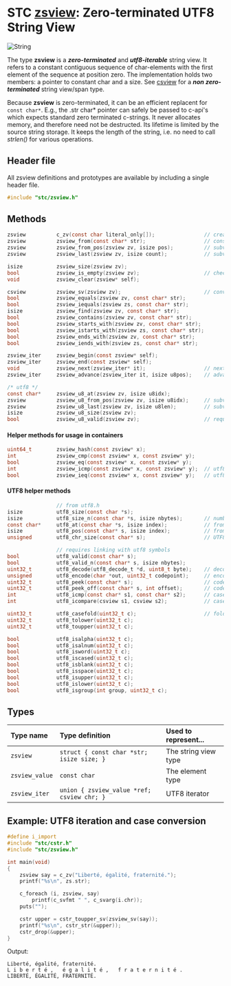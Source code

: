 # STC [zsview](../include/stc/zsview.h): Zero-terminated UTF8 String View
![String](pics/string.jpg)

The type **zsview** is a ***zero-terminated*** and ***utf8-iterable*** string view. It refers to a
constant contiguous sequence of char-elements with the first element of the sequence at position zero.
The implementation holds two members: a pointer to constant char and a size. See [csview](csview_api.md)
for a ***non zero-terminated*** string view/span type.

Because **zsview** is zero-terminated, it can be an efficient replacent for `const char*`. E.g., the .str
char* pointer can safely be passed to c-api's which expects standard zero terminated c-strings. It never
allocates memory, and therefore need not be destructed. Its lifetime is limited by the source string
storage. It keeps the length of the string, i.e. no need to call *strlen()* for various operations.

## Header file

All zsview definitions and prototypes are available by including a single header file.

```c
#include "stc/zsview.h"
```
## Methods

```c
zsview          c_zv(const char literal_only[]);                // create from string literal only
zsview          zsview_from(const char* str);                   // construct from const char*
zsview          zsview_from_pos(zsview zv, isize pos);          // subview starting from pos to eos.
zsview          zsview_last(zsview zv, isize count);            // subview of the last count bytes

isize           zsview_size(zsview zv);
bool            zsview_is_empty(zsview zv);                     // check if size == 0
void            zsview_clear(zsview* self);

csview          zsview_sv(zsview zv);                           // convert to csview type
bool            zsview_equals(zsview zv, const char* str);
bool            zsview_iequals(zsview zs, const char* str);
isize           zsview_find(zsview zv, const char* str);
bool            zsview_contains(zsview zv, const char* str);
bool            zsview_starts_with(zsview zv, const char* str);
bool            zsview_istarts_with(zsview zs, const char* str);
bool            zsview_ends_with(zsview zv, const char* str);
bool            zsview_iends_with(zsview zs, const char* str);

zsview_iter     zsview_begin(const zsview* self);
zsview_iter     zsview_end(const zsview* self);
void            zsview_next(zsview_iter* it);                   // next utf8 codepoint
zsview_iter     zsview_advance(zsview_iter it, isize u8pos);    // advance +/- codepoints

/* utf8 */
const char*     zsview_u8_at(zsview zv, isize u8idx);
zsview          zsview_u8_from_pos(zsview zv, isize u8idx);     // subview starting from u8idx
zsview          zsview_u8_last(zsview zv, isize u8len);         // subview of the last u8len codepoints
isize           zsview_u8_size(zsview zv);
bool            zsview_u8_valid(zsview zv);                     // requires linking with utf8 symbols
```

#### Helper methods for usage in containers
```c
uint64_t        zsview_hash(const zsview* x);
int             zsview_cmp(const zsview* x, const zsview* y);
bool            zsview_eq(const zsview* x, const zsview* y);
int             zsview_icmp(const zsview* x, const zsview* y);  // utf8 case-insensitive comparison
bool            zsview_ieq(const zsview* x, const zsview* y);   // utf8 case-insensitive comparison
```

#### UTF8 helper methods
```c
                // from utf8.h
isize           utf8_size(const char *s);
isize           utf8_size_n(const char *s, isize nbytes);       // number of UTF8 codepoints within n bytes
const char*     utf8_at(const char *s, isize index);            // from UTF8 index to char* position
isize           utf8_pos(const char* s, isize index);           // from UTF8 index to byte index position
unsigned        utf8_chr_size(const char* s);                   // UTF8 character size: 1-4

                // requires linking with utf8 symbols
bool            utf8_valid(const char* s);
bool            utf8_valid_n(const char* s, isize nbytes);
uint32_t        utf8_decode(utf8_decode_t *d, uint8_t byte);    // decode next byte to utf8, return state.
unsigned        utf8_encode(char *out, uint32_t codepoint);     // encode unicode cp into out buffer
uint32_t        utf8_peek(const char* s);                       // codepoint value of character at s
uint32_t        utf8_peek_off(const char* s, int offset);       // codepoint value at utf8 pos (may be negative)
int             utf8_icmp(const char* s1, const char* s2);      // case-insensitive comparison
int             utf8_icompare(csview s1, csview s2);            // case-insensitive comparison

uint32_t        utf8_casefold(uint32_t c);                      // fold to a non-unique lowercase char.
uint32_t        utf8_tolower(uint32_t c);
uint32_t        utf8_toupper(uint32_t c);

bool            utf8_isalpha(uint32_t c);
bool            utf8_isalnum(uint32_t c);
bool            utf8_isword(uint32_t c);
bool            utf8_iscased(uint32_t c);
bool            utf8_isblank(uint32_t c);
bool            utf8_isspace(uint32_t c);
bool            utf8_isupper(uint32_t c);
bool            utf8_islower(uint32_t c);
bool            utf8_isgroup(int group, uint32_t c);
```

## Types

| Type name      | Type definition                              | Used to represent...     |
|:---------------|:---------------------------------------------|:-------------------------|
| `zsview`       | `struct { const char *str; isize size; }` | The string view type   |
| `zsview_value` | `const char`                                 | The element type         |
| `zsview_iter`  | `union { zsview_value *ref; csview chr; }`   | UTF8 iterator           |

## Example: UTF8 iteration and case conversion
```c
#define i_import
#include "stc/cstr.h"
#include "stc/zsview.h"

int main(void)
{
    zsview say = c_zv("Liberté, égalité, fraternité.");
    printf("%s\n", zs.str);

    c_foreach (i, zsview, say)
        printf(c_svfmt " ", c_svarg(i.chr));
    puts("");

    cstr upper = cstr_toupper_sv(zsview_sv(say));
    printf("%s\n", cstr_str(&upper));
    cstr_drop(&upper);
}
```
Output:
```
Liberté, égalité, fraternité.
L i b e r t é ,   é g a l i t é ,   f r a t e r n i t é .
LIBERTÉ, ÉGALITÉ, FRATERNITÉ.
```
